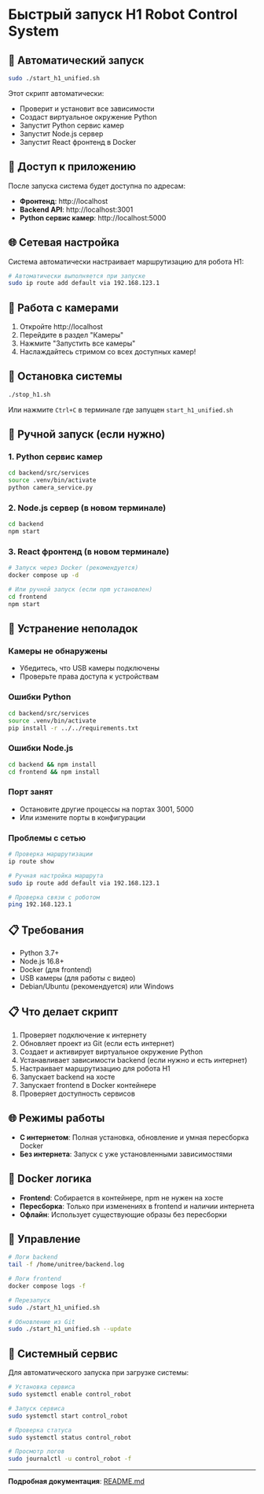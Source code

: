 # Быстрый запуск H1 Robot Control System

## 🚀 Автоматический запуск

```bash
sudo ./start_h1_unified.sh
```

Этот скрипт автоматически:
- Проверит и установит все зависимости
- Создаст виртуальное окружение Python
- Запустит Python сервис камер
- Запустит Node.js сервер
- Запустит React фронтенд в Docker

## 📱 Доступ к приложению

После запуска система будет доступна по адресам:
- **Фронтенд**: http://localhost
- **Backend API**: http://localhost:3001  
- **Python сервис камер**: http://localhost:5000

## 🌐 Сетевая настройка

Система автоматически настраивает маршрутизацию для робота H1:
```bash
# Автоматически выполняется при запуске
sudo ip route add default via 192.168.123.1
```

## 🎥 Работа с камерами

1. Откройте http://localhost
2. Перейдите в раздел "Камеры"
3. Нажмите "Запустить все камеры"
4. Наслаждайтесь стримом со всех доступных камер!

## 🛑 Остановка системы

```bash
./stop_h1.sh
```

Или нажмите `Ctrl+C` в терминале где запущен `start_h1_unified.sh`

## 🔧 Ручной запуск (если нужно)

### 1. Python сервис камер
```bash
cd backend/src/services
source .venv/bin/activate
python camera_service.py
```

### 2. Node.js сервер (в новом терминале)
```bash
cd backend
npm start
```

### 3. React фронтенд (в новом терминале)
```bash
# Запуск через Docker (рекомендуется)
docker compose up -d

# Или ручной запуск (если npm установлен)
cd frontend
npm start
```

## 🐛 Устранение неполадок

### Камеры не обнаружены
- Убедитесь, что USB камеры подключены
- Проверьте права доступа к устройствам

### Ошибки Python
```bash
cd backend/src/services
source .venv/bin/activate
pip install -r ../../requirements.txt
```

### Ошибки Node.js
```bash
cd backend && npm install
cd frontend && npm install
```

### Порт занят
- Остановите другие процессы на портах 3001, 5000
- Или измените порты в конфигурации

### Проблемы с сетью
```bash
# Проверка маршрутизации
ip route show

# Ручная настройка маршрута
sudo ip route add default via 192.168.123.1

# Проверка связи с роботом
ping 192.168.123.1
```

## 📋 Требования

- Python 3.7+
- Node.js 16.8+
- Docker (для frontend)
- USB камеры (для работы с видео)
- Debian/Ubuntu (рекомендуется) или Windows

## 📋 Что делает скрипт
1. Проверяет подключение к интернету
2. Обновляет проект из Git (если есть интернет)
3. Создает и активирует виртуальное окружение Python
4. Устанавливает зависимости backend (если нужно и есть интернет)
5. Настраивает маршрутизацию для робота H1
6. Запускает backend на хосте
7. Запускает frontend в Docker контейнере
8. Проверяет доступность сервисов

## 🌐 Режимы работы
- **С интернетом**: Полная установка, обновление и умная пересборка Docker
- **Без интернета**: Запуск с уже установленными зависимостями

## 🐳 Docker логика
- **Frontend**: Собирается в контейнере, npm не нужен на хосте
- **Пересборка**: Только при изменениях в frontend и наличии интернета
- **Офлайн**: Использует существующие образы без пересборки

## 🔧 Управление
```bash
# Логи backend
tail -f /home/unitree/backend.log

# Логи frontend
docker compose logs -f

# Перезапуск
sudo ./start_h1_unified.sh

# Обновление из Git
sudo ./start_h1_unified.sh --update
```

## 🚀 Системный сервис

Для автоматического запуска при загрузке системы:
```bash
# Установка сервиса
sudo systemctl enable control_robot

# Запуск сервиса
sudo systemctl start control_robot

# Проверка статуса
sudo systemctl status control_robot

# Просмотр логов
sudo journalctl -u control_robot -f
```

---
**Подробная документация**: [README.md](README.md) 